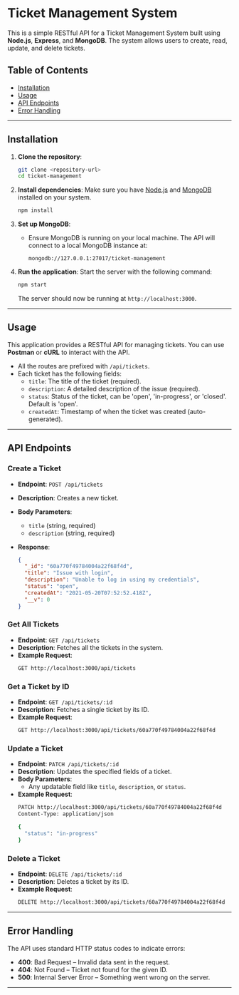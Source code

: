 
# Ticket Management System

This is a simple RESTful API for a Ticket Management System built using **Node.js**, **Express**, and **MongoDB**. The system allows users to create, read, update, and delete tickets.

## Table of Contents
- [Installation](#installation)
- [Usage](#usage)
- [API Endpoints](#api-endpoints)
- [Error Handling](#error-handling)

---

## Installation

1. **Clone the repository**:
    ```bash
    git clone <repository-url>
    cd ticket-management
    ```

2. **Install dependencies**:
    Make sure you have [Node.js](https://nodejs.org/) and [MongoDB](https://www.mongodb.com/) installed on your system.

    ```bash
    npm install
    ```

3. **Set up MongoDB**:
    - Ensure MongoDB is running on your local machine. The API will connect to a local MongoDB instance at:
      ```
      mongodb://127.0.0.1:27017/ticket-management
      ```

4. **Run the application**:
    Start the server with the following command:

    ```bash
    npm start
    ```

    The server should now be running at `http://localhost:3000`.

---

## Usage

This application provides a RESTful API for managing tickets. You can use **Postman** or **cURL** to interact with the API.

- All the routes are prefixed with `/api/tickets`.
- Each ticket has the following fields:
    - `title`: The title of the ticket (required).
    - `description`: A detailed description of the issue (required).
    - `status`: Status of the ticket, can be 'open', 'in-progress', or 'closed'. Default is 'open'.
    - `createdAt`: Timestamp of when the ticket was created (auto-generated).

---

## API Endpoints

### Create a Ticket
- **Endpoint**: `POST /api/tickets`
- **Description**: Creates a new ticket.
- **Body Parameters**:
  - `title` (string, required)
  - `description` (string, required)

- **Response**:
    ```json
    {
      "_id": "60a770f49784004a22f68f4d",
      "title": "Issue with login",
      "description": "Unable to log in using my credentials",
      "status": "open",
      "createdAt": "2021-05-20T07:52:52.418Z",
      "__v": 0
    }
    ```

### Get All Tickets
- **Endpoint**: `GET /api/tickets`
- **Description**: Fetches all the tickets in the system.
- **Example Request**:
    ```bash
    GET http://localhost:3000/api/tickets
    ```

### Get a Ticket by ID
- **Endpoint**: `GET /api/tickets/:id`
- **Description**: Fetches a single ticket by its ID.
- **Example Request**:
    ```bash
    GET http://localhost:3000/api/tickets/60a770f49784004a22f68f4d
    ```

### Update a Ticket
- **Endpoint**: `PATCH /api/tickets/:id`
- **Description**: Updates the specified fields of a ticket.
- **Body Parameters**:
  - Any updatable field like `title`, `description`, or `status`.
- **Example Request**:
    ```bash
    PATCH http://localhost:3000/api/tickets/60a770f49784004a22f68f4d
    Content-Type: application/json

    {
      "status": "in-progress"
    }
    ```

### Delete a Ticket
- **Endpoint**: `DELETE /api/tickets/:id`
- **Description**: Deletes a ticket by its ID.
- **Example Request**:
    ```bash
    DELETE http://localhost:3000/api/tickets/60a770f49784004a22f68f4d
    ```

---

## Error Handling

The API uses standard HTTP status codes to indicate errors:

- **400**: Bad Request – Invalid data sent in the request.
- **404**: Not Found – Ticket not found for the given ID.
- **500**: Internal Server Error – Something went wrong on the server.

---
